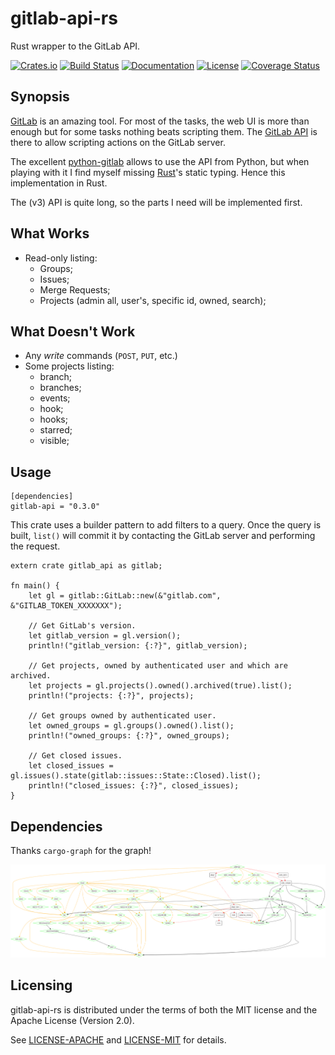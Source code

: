 # gitlab-api-rs

Rust wrapper to the GitLab API.

[![Crates.io](https://img.shields.io/crates/v/gitlab-api.svg)](https://crates.io/crates/gitlab-api)
[![Build Status](https://travis-ci.org/nbigaouette/gitlab-api-rs.svg?branch=master)](https://travis-ci.org/nbigaouette/gitlab-api-rs)
[![Documentation](https://docs.rs/gitlab-api/badge.svg)](https://docs.rs/gitlab-api)
[![License](https://img.shields.io/crates/l/gitlab-api.svg)](#licensing)
[![Coverage Status](https://coveralls.io/repos/github/nbigaouette/gitlab-api-rs/badge.svg?branch=master)](https://coveralls.io/github/nbigaouette/gitlab-api-rs?branch=master)

## Synopsis

[GitLab](https://about.gitlab.com/) is an amazing tool. For most of the tasks, the web UI is more than enough but for some tasks nothing beats scripting them. The [GitLab API](https://docs.gitlab.com/ce/api/) is there to allow scripting actions on the GitLab server.

The excellent [python-gitlab](https://github.com/gpocentek/python-gitlab) allows to use the API from Python, but when playing with it I find myself missing [Rust](https://www.rust-lang.org/)'s static typing. Hence this implementation in Rust.

The (v3) API is quite long, so the parts I need will be implemented first.


## What Works

* Read-only listing:
    * Groups;
    * Issues;
    * Merge Requests;
    * Projects (admin all, user's, specific id, owned, search);


## What Doesn't Work

* Any _write_ commands (`POST`, `PUT`, etc.)
* Some projects listing:
    * branch;
    * branches;
    * events;
    * hook;
    * hooks;
    * starred;
    * visible;


## Usage


```
[dependencies]
gitlab-api = "0.3.0"
```

This crate uses a builder pattern to add filters to a query. Once the query is built, `list()` will commit it by contacting the GitLab server and performing the request.

```
extern crate gitlab_api as gitlab;

fn main() {
    let gl = gitlab::GitLab::new(&"gitlab.com", &"GITLAB_TOKEN_XXXXXXX");

    // Get GitLab's version.
    let gitlab_version = gl.version();
    println!("gitlab_version: {:?}", gitlab_version);

    // Get projects, owned by authenticated user and which are archived.
    let projects = gl.projects().owned().archived(true).list();
    println!("projects: {:?}", projects);

    // Get groups owned by authenticated user.
    let owned_groups = gl.groups().owned().list();
    println!("owned_groups: {:?}", owned_groups);

    // Get closed issues.
    let closed_issues = gl.issues().state(gitlab::issues::State::Closed).list();
    println!("closed_issues: {:?}", closed_issues);
}

```


## Dependencies

Thanks `cargo-graph` for the graph!

![Dependencies](gitlab-api-rs.png)


## Licensing

gitlab-api-rs is distributed under the terms of both the MIT license and the Apache License (Version 2.0).

See [LICENSE-APACHE](./LICENSE-APACHE) and [LICENSE-MIT](./LICENSE-MIT) for details.
